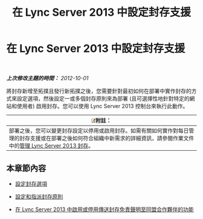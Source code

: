 ﻿---
title: 在 Lync Server 2013 中設定封存支援
TOCTitle: 在 Lync Server 2013 中設定封存支援
ms:assetid: 579283fe-909c-46f2-a0c9-52ca1e7d63d8
ms:mtpsurl: https://technet.microsoft.com/zh-tw/library/JJ204905(v=OCS.15)
ms:contentKeyID: 49290969
ms.date: 08/10/2015
mtps_version: v=OCS.15
ms.translationtype: HT
---

# 在 Lync Server 2013 中設定封存支援

 

_**上次修改主題的時間：** 2012-10-01_

將封存新增至拓撲且發行新拓撲之後，您需要針對最初如何在部署中實作封存的方式來設定選項，然後設定一或多個封存原則來為部署 (且可選擇性地針對特定的網站和使用者) 啟用封存。您可以使用 Lync Server 2013 控制台來執行此動作。

<table>
<thead>
<tr class="header">
<th><img src="images/Gg398811.note(OCS.15).gif" title="note" alt="note" />附註：</th>
</tr>
</thead>
<tbody>
<tr class="odd">
<td>部署之後，您可以變更封存設定以停用或啟用封存。如需有關如何實作對每日管理的封存支援或在部署之後如何符合組織中新需求的詳細資訊，請參閱作業文件中的<a href="lync-server-2013-managing-archiving.md">管理 Lync Server 2013 封存</a>。</td>
</tr>
</tbody>
</table>


## 本章節內容

  - [設定封存選項](lync-server-2013-configuring-archiving-options.md)

  - [設定和指派封存原則](lync-server-2013-configuring-and-assigning-archiving-policies.md)

  - [在 Lync Server 2013 中啟用或停用傳送封存免責聲明至同盟合作夥伴的功能](lync-server-2013-enable-or-disable-sending-an-archiving-disclaimer-to-federated-partners.md)

